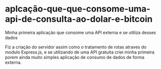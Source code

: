 # aplcação-que-que-consome-uma-api-de-consulta-ao-dolar-e-bitcoin
Minha primeira aplicação que consome uma API externa e se utiliza desses dados

Fiz a criação do servidor assim como o tratamento de rotas atraves do modulo Express.js, e se utilizando de uma API gratuita criei
minha primeira porem ainda muito simples aplicação de consumo de dados de forma externa.
